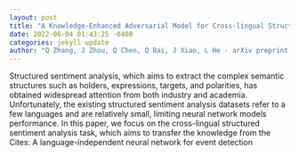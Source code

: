 ```yaml
--- 
layout: post 
title: "A Knowledge-Enhanced Adversarial Model for Cross-lingual Structured Sentiment Analysis" 
date: 2022-06-04 01:43:25 -0400 
categories: jekyll update 
author: "Q Zhang, J Zhou, Q Chen, Q Bai, J Xiao, L He - arXiv preprint arXiv:2205.15514, 2022" 
--- 
```

Structured sentiment analysis, which aims to extract the complex semantic structures such as holders, expressions, targets, and polarities, has obtained widespread attention from both industry and academia. Unfortunately, the existing structured sentiment analysis datasets refer to a few languages and are relatively small, limiting neural network models performance. In this paper, we focus on the cross-lingual structured sentiment analysis task, which aims to transfer the knowledge from the Cites: A language-independent neural network for event detection